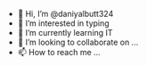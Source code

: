 - 👋 Hi, I’m @daniyalbutt324
- 👀 I’m interested in typing
- 🌱 I’m currently learning IT
- 💞️ I’m looking to collaborate on ...
- 📫 How to reach me ...

<!---
daniyalbutt324/daniyalbutt324 is a ✨ special ✨ repository because its `README.md` (this file) appears on your GitHub profile.
You can click the Preview link to take a look at your changes.
--->
